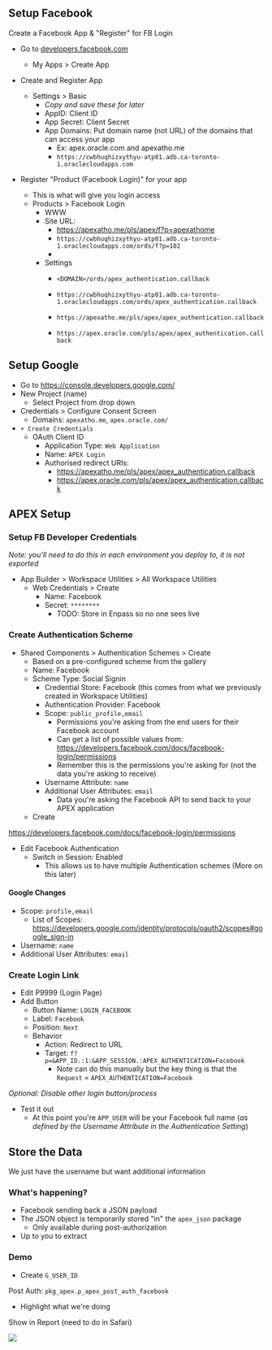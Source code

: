 ## Setup Facebook

Create a Facebook App & "Register" for FB Login

- Go to [developers.facebook.com](https://developers.facebook.com/)
  - My Apps > Create App

- Create and Register App
  - Settings > Basic
    - *Copy and save these for later*
    - AppID: Client ID
    - App Secret: Client Secret
    - App Domains: Put domain name (not URL) of the domains that can access your app
      - Ex: apex.oracle.com and apexatho.me
      - `https://cwbhuqhizxythyu-atp01.adb.ca-toronto-1.oraclecloudapps.com`


- Register "Product (Facebook Login)" for your app
  - This is what will give you login access
  - Products > Facebook Login
    - WWW
    - Site URL: 
      - https://apexatho.me/pls/apex/f?p=apexathome
      - `https://cwbhuqhizxythyu-atp01.adb.ca-toronto-1.oraclecloudapps.com/ords/f?p=102`
      - 
    - Settings
      - `<DOMAIN>/ords/apex_authentication.callback`
      - `https://cwbhuqhizxythyu-atp01.adb.ca-toronto-1.oraclecloudapps.com/ords/apex_authentication.callback`


      - `https://apexatho.me/pls/apex/apex_authentication.callback`
      - `https://apex.oracle.com/pls/apex/apex_authentication.callback`


## Setup Google

- Go to https://console.developers.google.com/
- New Project (name)
  - Select Project from drop down
- Credentials > Configure Consent Screen
  - Domains: `apexatho.me`, `apex.oracle.com/`
- `+ Create Credentials`
  - OAuth Client ID
    - Application Type: `Web Application`
    - Name: `APEX Login`
    - Authorised redirect URIs: 
      - https://apexatho.me/pls/apex/apex_authentication.callback
      - https://apex.oracle.com/pls/apex/apex_authentication.callback




## APEX Setup

### Setup FB Developer Credentials

*Note: you'll need to do this in each environment you deploy to, it is not exported*

- App Builder > Workspace Utilities > All Workspace Utilities
  - Web Credentials > Create
    - Name: Facebook
    - Secret: `********`
      - TODO: Store in Enpass so no one sees live

### Create Authentication Scheme


- Shared Components > Authentication Schemes > Create
  - Based on a pre-configured scheme from the gallery
  - Name: Facebook
  - Scheme Type: Social Signin
    - Credential Store: Facebook (this comes from what we previously created in Workspace Utilities)
    - Authentication Provider: Facebook
    - Scope: `public_profile,email`
      - Permissions you're asking from the end users for their Facebook account
      - Can get a list of possible values from: https://developers.facebook.com/docs/facebook-login/permissions
      - Remember this is the permissions you're asking for (not the data you're asking to receive)
    - Username Attribute: `name`
    - Additional User Attributes: `email`
      - Data you're asking the Facebook API to send back to your APEX application
  - Create



https://developers.facebook.com/docs/facebook-login/permissions




- Edit Facebook Authentication
  -  Switch in Session: Enabled 
     -  This allows us to have multiple Authentication schemes (More on this later)


#### Google Changes

- Scope: `profile,email`
  - List of Scopes: https://developers.google.com/identity/protocols/oauth2/scopes#google_sign-in
- Username: `name`
- Additional User Attributes: `email`


### Create Login Link

- Edit P9999 (Login Page)
- Add Button
  - Button Name: `LOGIN_FACEBOOK`
  - Label: `Facebook`
  - Position: `Next`
  - Behavior
    - Action: Redirect to URL
    - Target: `f?p=&APP_ID.:1:&APP_SESSION.:APEX_AUTHENTICATION=Facebook`
      - Note can do this manually but the key thing is that the `Request` = `APEX_AUTHENTICATION=Facebook`

*Optional: Disable other login button/process*

- Test it out
  - At this point you're `APP_USER` will be your Facebook full name (*as defined by the Username Attribute in the Authentication Setting*)




## Store the Data

We just have the username but want additional information

### What's happening?

- Facebook sending back a JSON payload
- The JSON object is temporarily stored "in" the `apex_json` package
  - Only available during post-authorization
- Up to you to extract

### Demo

- Create `G_USER_ID`

Post Auth: `pkg_apex.p_apex_post_auth_facebook`
  - Highlight what we're doing
 

Show in Report (need to do in Safari)


<img src="//graph.facebook.com/#AUTH_ID#/picture">